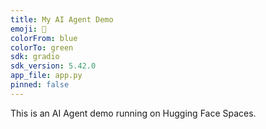 ```yaml
---
title: My AI Agent Demo
emoji: 🚀
colorFrom: blue
colorTo: green
sdk: gradio
sdk_version: 5.42.0
app_file: app.py
pinned: false
---
```


This is an AI Agent demo running on Hugging Face Spaces.